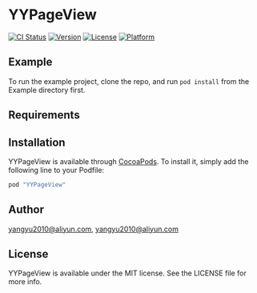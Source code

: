 # YYPageView

[![CI Status](http://img.shields.io/travis/yangyu2010@aliyun.com/YYPageView.svg?style=flat)](https://travis-ci.org/yangyu2010@aliyun.com/YYPageView)
[![Version](https://img.shields.io/cocoapods/v/YYPageView.svg?style=flat)](http://cocoapods.org/pods/YYPageView)
[![License](https://img.shields.io/cocoapods/l/YYPageView.svg?style=flat)](http://cocoapods.org/pods/YYPageView)
[![Platform](https://img.shields.io/cocoapods/p/YYPageView.svg?style=flat)](http://cocoapods.org/pods/YYPageView)

## Example

To run the example project, clone the repo, and run `pod install` from the Example directory first.

## Requirements

## Installation

YYPageView is available through [CocoaPods](http://cocoapods.org). To install
it, simply add the following line to your Podfile:

```ruby
pod "YYPageView"
```

## Author

yangyu2010@aliyun.com, yangyu2010@aliyun.com

## License

YYPageView is available under the MIT license. See the LICENSE file for more info.
